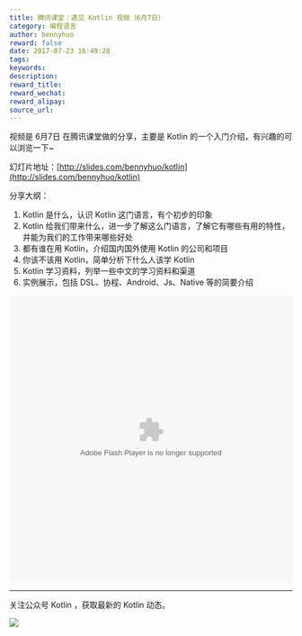 ```yaml
---
title: 腾讯课堂：遇见 Kotlin 视频（6月7日） 
category: 编程语言
author: bennyhuo
reward: false
date: 2017-07-23 16:49:28
tags:
keywords:
description:
reward_title:
reward_wechat:
reward_alipay:
source_url:
---
```


视频是 6月7日 在腾讯课堂做的分享，主要是 Kotlin 的一个入门介绍，有兴趣的可以浏览一下~

幻灯片地址：[http://slides.com/bennyhuo/kotlin](http://slides.com/bennyhuo/kotlin)

分享大纲：

1. Kotlin 是什么，认识 Kotlin 这门语言，有个初步的印象
1. Kotlin 给我们带来什么，进一步了解这么门语言，了解它有哪些有用的特性，并能为我们的工作带来哪些好处
1. 都有谁在用 Kotlin，介绍国内国外使用 Kotlin 的公司和项目
1. 你该不该用 Kotlin，简单分析下什么人该学 Kotlin 
1. Kotlin 学习资料，列举一些中文的学习资料和渠道
1. 实例展示，包括 DSL、协程、Android、Js、Native 等的简要介绍

<embed src="https://imgcache.qq.com/tencentvideo_v1/playerv3/TPout.swf?max_age=86400&amp;v=20161117&amp;vid=d05135l4acm&amp;auto=0" allowfullscreen="true" quality="high" width="100%" height="510" align="middle" allowscriptaccess="always" type="application/x-shockwave-flash">

---

关注公众号 Kotlin ，获取最新的 Kotlin 动态。

![](/arts/Kotlin.jpg)